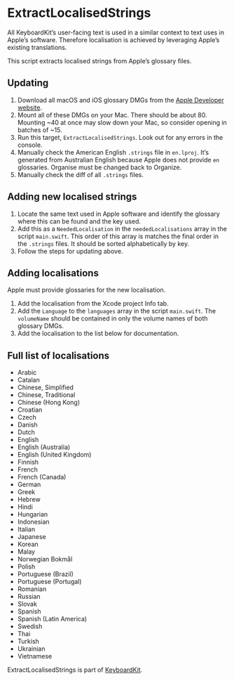# ExtractLocalisedStrings

All KeyboardKit’s user-facing text is used in a similar context to text uses in Apple’s software. Therefore localisation is achieved by leveraging Apple’s existing translations. 

This script extracts localised strings from Apple’s glossary files.

## Updating

1. Download all macOS and iOS glossary DMGs from the [Apple Developer website](https://developer.apple.com/download/more). 
2. Mount all of these DMGs on your Mac. There should be about 80. Mounting ~40 at once may slow down your Mac, so consider opening in batches of ~15.
3. Run this target, `ExtractLocalisedStrings`. Look out for any errors in the console.
4. Manually check the  American English `.strings` file in `en.lproj`. It’s generated from Australian English because Apple does not provide `en` glossaries. Organise must be changed back to Organize. 
5. Manually check the diff of all `.strings`  files.

## Adding new localised strings

1. Locate the same text used in Apple software and identify the glossary where this can be found and the key used.
2. Add this as a `NeededLocalisation` in the `neededLocalisations` array in the script `main.swift`. This order of this array is matches the final order in the `.strings` files. It should be sorted alphabetically by key.
3. Follow the steps for updating above.

## Adding localisations

Apple must provide glossaries for the new localisation.

1. Add the localisation from the Xcode project Info tab.
2. Add the `Language` to the `languages` array in the script `main.swift`. The `volumeName` should be contained in only the volume names of both glossary DMGs.
3. Add the localisation to the list below for documentation.

## Full list of localisations 

- Arabic
- Catalan
- Chinese, Simplified
- Chinese, Traditional
- Chinese (Hong Kong)
- Croatian
- Czech
- Danish
- Dutch
- English
- English (Australia)
- English (United Kingdom)
- Finnish
- French
- French (Canada)
- German
- Greek
- Hebrew
- Hindi
- Hungarian
- Indonesian
- Italian
- Japanese
- Korean
- Malay
- Norwegian Bokmål
- Polish
- Portuguese (Brazil)
- Portuguese (Portugal)
- Romanian
- Russian
- Slovak
- Spanish
- Spanish (Latin America)
- Swedish
- Thai
- Turkish
- Ukrainian
- Vietnamese

ExtractLocalisedStrings is part of [KeyboardKit](https://github.com/douglashill/KeyboardKit).
